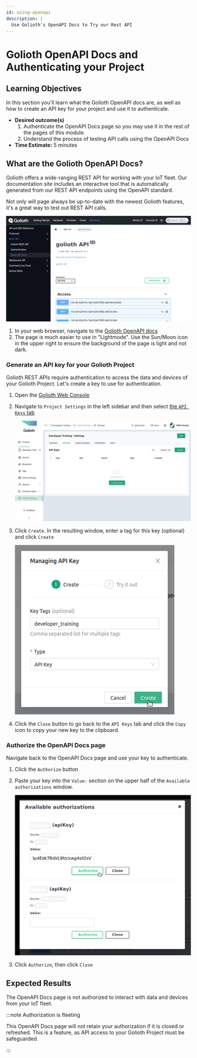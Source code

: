 ```yaml
---
id: using-openapi
description: |
  Use Golioth's OpenAPI Docs to Try our Rest API
---
```


# Golioth OpenAPI Docs and Authenticating your Project

## Learning Objectives

In this section you'll learn what the Golioth OpenAPI docs are, as well as how
to create an API key for your project and use it to authenticate.

* **Desired outcome(s)**
  1. Authenticate the OpenAPI Docs page so you may use it in the rest of the
     pages of this module.
  2. Understand the process of testing API calls using the OpenAPI Docs
* **Time Estimate:** 5 minutes

## What are the Golioth OpenAPI Docs?

Golioth offers a wide-ranging REST API for working with your IoT fleet. Our
documentation site includes an interactive tool that is automatically generated
from our REST API endpoints using the OpenAPI standard.

Not only will page always be up-to-date with the newest Golioth features, it's a
great way to test out REST API calls.

![Golioth OpenAPI Docs Landing Page](./assets/golioth-openapi-docs-landing-page.jpg)

1. In your web browser, navigate to the [Golioth OpenAPI
   docs](https://docs.golioth.io/reference/rest-api/openapi)
2. The page is much easier to use in "Lightmode". Use the Sun/Moon icon in the
   upper right to ensure the background of the page is light and not dark.

### Generate an API key for your Golioth Project

Golioth REST APIs require authentication to access the data and devices of your
Golioth Project. Let's create a key to use for authentication.

1. Open the [Golioth Web Console](https://console.golioth.io)
2. Navigate to `Project Settings` in the left sidebar and then select [the `API
   Keys` tab](https://console.golioth.io/project-settings/api-keys)

    ![Golioth API Key](./assets/golioth-console-api-keys.jpg)

3. Click `Create`. In the resulting window, enter a tag for this key (optional)
   and click `Create`

    ![Golioth API Key Creation Dialog](./assets/golioth-console-api-keys-create.jpg)

4. Click the `Close` button to go back to the `API Keys` tab and click the
   `Copy` icon to copy your new key to the clipboard.

### Authorize the OpenAPI Docs page

Navigate back to the OpenAPI Docs page and use your key to authenticate.

1. Click the `Authorize` button
2. Paste your key into the `Value:` section on the upper half of the `Available
   authorizations` window.

    ![Golioth OpenAPI Docs Authorization](./assets/golioth-openapi-docs-authorize.jpg)

3. Click `Authorize`, then click `Close`

## Expected Results

The OpenAPI Docs page is not authorized to interact with data and devices from
your IoT fleet.

:::note Authorization is fleeting

This OpenAPI Docs page will not retain your authorization if it is closed or
refreshed. This is a feature, as API access to your Golioth Project must be
safeguarded.

:::

